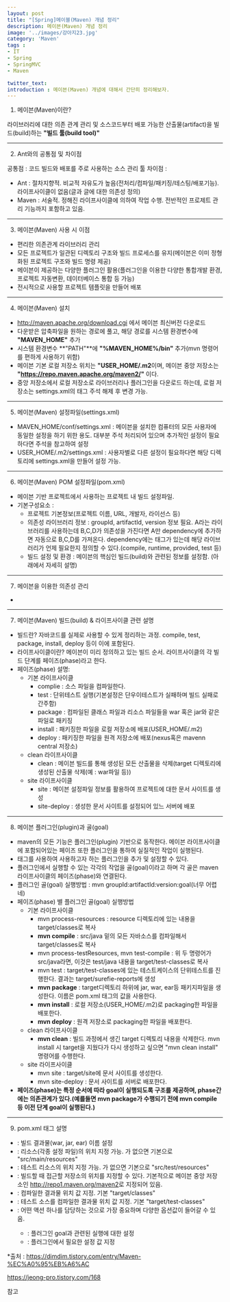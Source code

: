 ```yaml
---
layout: post
title: "[Spring]메이블(Maven) 개념 정리"
description: 메이븐(Maven) 개념 정리
image: '../images/강아지23.jpg'
category: 'Maven'
tags : 
- IT
- Spring
- SpringMVC
- Maven

twitter_text: 
introduction : 메이븐(Maven) 개념에 대해서 간단히 정리해보자.
---
```


1) 메이븐(Maven)이란?

라이브러리에 대한 의존 관계 관리 및 소스코드부터 배포 가능한 산출물(artifact)을 빌드(build)하는 **"빌드 툴(build tool)"**


_ _ _


2) Ant와의 공통점 및 차이점

공통점 : 코드 빌드와 배포를 주로 사용하는 소스 관리 툴
차이점 : 
- Ant : 절차지향적. 비교적 자유도가 높음(전처리/컴파일/패키징/테스팅/배포기능). 라이프사이클이 없음(글과 글에 대한 의존성 정의)
- Maven : 서술적. 정해진 라이프사이클에 의하여 작업 수행. 전반적인 프로제트 관리 기능까지 포함하고 있음.

_ _ _


3) 메이븐(Maven) 사용 시 이점
- 편리한 의존관계 라이브러리 관리
- 모든 프로젝트가 일관된 디렉토리 구조와 빌드 프로세스를 유지(메이븐은 이미 정형화된 프로젝트 구조와 빌드 명령 제공)
- 메이븐이 제공하는 다양한 플러그인 활용(플러그인을 이용한 다양한 통합개발 환경, 프로젝트 자동변환, 데이터베이스 통합 등 가능)
- 전시적으로 사용할 프로젝트 템플릿을 만들어 배포



_ _ _


4) 메이븐(Maven) 설치
- <http://maven.apache.org/download.cgi> 에서 메이븐 최신버전 다운로드
- 다운받은 압축파일을 원하는 경로에 풀고, 해당 경로를 시스템 환경변수에 **"MAVEN_HOME"** 추가
- 시스템 환경변수 **"PATH"**에 **"%MAVEN_HOME%/bin"** 추가(mvn 명령어를 편하게 사용하기 위함)
- 메이븐 기본 로컬 저장소 위치는 **"USER_HOME/.m2**이며, 메이븐 중앙 저장소는 **"https://repo.maven.apache.org/maven2/"** 이다.
- 중앙 저장소에서 로컬 저장소로 라이브러리나 플러그인을 다운로드 하는데, 로컬 저장소는 settings.xml의 <localRepository> 태그 주석 해제 후 변경 가능.



_ _ _



5) 메이븐(Maven) 설정파일(settings.xml)
- MAVEN_HOME/conf/settings.xml :  메이븐을 설치한 컴퓨터의 모든 사용자에 동일한 설정을 하기 위한 용도. 대부분 주석 처리되어 있으며 추가적인 설정이 필요하다면 주석을 참고하여 설정
- USER_HOME/.m2/settings.xml : 사용자별로 다른 설정이 필요하다면 해당 디렉토리에 settings.xml을 만들어 설정 가능.



_ _ _


6) 메이븐(Maven) POM 설정파일(pom.xml)
- 메이븐 기반 프로젝트에서 사용하는 프로젝트 내 빌드 설정파일.
- 기본구성요소 : 
   - 프로젝트 기본정보(프로젝트 이름, URL, 개발자, 라이선스 등)
   - 의존성 라이브러리 정보 : groupId, artifactId, version 정보 필요. A라는 라이브러리를 사용하는데 B,C,D가 의존성을 가진다면 A만 dependency에 추가하면 자동으로 B,C,D를 가져온다. dependency에는 <scope> 태그가 있는데 해당 라이브러리가 언제 필요한지 정의할 수 있다.(compile, runtime, provided, test 등)
   - 빌드 설정 및 환경 : 메이븐의 핵심인 빌드(build)와 관련된 정보를 설정함. (아래에서 자세히 설명)



_ _ _


7) 메이븐을 이용한 의존성 관리
- 




_ _ _





7) 메이븐(Maven) 빌드(build) & 라이프사이클 관련 설명
- 빌드란? 자바코드를 실제로 사용할 수 있게 정리하는 과정. compile, test, package, install, deploy 등이 이에 포함된다.
- 라이프사이클이란? 메이븐이 미리 정의하고 있는 빌드 순서. 라이프사이클의 각 빌드 단계를 페이즈(phase)라고 한다. 
- 페이즈(phase) 설명:
  - 기본 라이프사이클
  	- complie : 소스 파일을 컴파일한다.
  	- test : 단위테스트 실행(기본설정은 단우이테스트가 실패하며 빌드 실패로 간주함)
  	- package : 컴파일된 클래스 파일과 리소스 파일들을 war 혹은 jar와 같은 파일로 패키징
  	- install : 패키징한 파일을 로컬 저장소에 배포(USER_HOME/.m2)
  	- deploy : 패키징한 파일을 원격 저장소에 배포(nexus혹은 mavenn central 저장소)
  - clean 라이프사이클
    - clean : 메이븐 빌드를 통해 생성된 모든 산출물을 삭제(target 디렉토리에 생성된 산출물 삭제(예 : war파일 등))
  - site 라이프사이클
    - site : 메이븐 설정파일 정보를 활용하여 프로젝트에 대한 문서 사이트를 생성
    - site-deploy : 생성한 문서 사이트를 설정되어 있느 서버에 배포



_ _ _


8) 메이븐 플러그인(plugin)과 골(goal)
- maven의 모든 기능은 플러그인(plugin) 기반으로 동작한다. 메이븐 라이프사이클에 포함되어있는 페이즈 또한 플러그인을 통하여 실질적인 작업이 실행된다.
- <build><plugins><plugin> 태그를 사용하여 사용하고자 하는 플러그인을 추가 및 설정할 수 있다.
- 플러그인에서 실행할 수 있는 각각의 작업을 골(goal)이라고 하며 각 골은 maven 라이프사이클의 페이즈(phase)와 연결된다. 
- 플러그인 골(goal) 실행방법 : mvn groupId:artifactId:version:goal(너무 어렵네)
- 페이즈(phase) 별 플러그인 골(goal) 실행방법
  - 기본 라이프사이클
  	- mvn process-resources : resource 디렉토리에 있는 내용을 target/classes로 복사
  	- **mvn compile** : src/java 밑의 모든 자바소스를 컴파일해서 target/classes로 복사
  	- mvn process-testResources, mvn test-compile : 위 두 명령어가 src/java라면, 이것은 test/java 내용을 target/test-classes로 복사
  	- mvn test : target/test-classes에 있는 테스트케이스의 단위테스트를 진행한다. 결과는 target/surefie-reports에 생성
  	- **mvn package** : target디렉토리 하위에 jar, war, ear등 패키지파일을 생성한다. 이름은 pom.xml <build>태그의 <finalName>값을 사용한다.
  	- **mvn install** : 로컬 저장소(USER_HOME/.m2)로 packaging한 파일을 배포한다.
  	- **mvn deploy** : 원격 저장소로 packaging한 파일을 배포한다.
  - clean 라이프사이클
  	- **mvn clean** : 빌드 과정에서 생긴 target 디렉토리 내용을 삭제한다. mvn install 시 target을 지웠다가 다시 생성하고 싶으면 "mvn clean install" 명령어를 수행한다.
  - site 라이프사이클
  	- mvn site : target/site에 문서 사이트를 생성한다.
  	- mvn site-deploy : 문서 사이트를 서버로 배포한다.
- **페이즈(phase)는 특정 순서에 따라 goal이 실행되도록 구조를 제공하며, phase간에는 의존관계가 있다.(예를들면 mvn package가 수행되기 전에 mvn compile 등 이전 단계 goal이 실행된다.)**



_ _ _


9) pom.xml  <build> 태그 설명
- <finalMame> : 빌드 결과물(war, jar, ear) 이름 설정
- <resources> : 리소스(각종 설정 파일)의 위치 지정 가능. <resource>가 없으면 기본으로 "src/main/resources"
- <testResources> : 테스트 리소스의 위치 지정 가능. <testResource>가 없으면 기본으로 "src/test/resources"
- <repositories> : 빌드할 때 접근할 저장소의 위치를 지정할 수 있다. 기본적으로 메이븐 중앙 저장소인 <http://repo1.maven.org/maven2>로 지정되어 있음. 
- <outputDirectory> : 컴파일한 결과물 위치 값 지정. 기본 "target/classes"
- <testOutputDirectory> : 테스트 소스를 컴파일한 결과물 위치 값 지정. 기본 "target/test-classes"
- <plugin> : 어떤 액션 하나를 담당하는 것으로 가장 중요하며 다양한 옵션값이 들어갈 수 있음.
	- <executions> : 플러그인 goal과 관련된 실행에 대한 설정
	- <configuration> : 플러그인에서 필요한 설정 값 지정


*출처 : 
<https://dimdim.tistory.com/entry/Maven-%EC%A0%95%EB%A6%AC>

<https://jeong-pro.tistory.com/168>

참고
